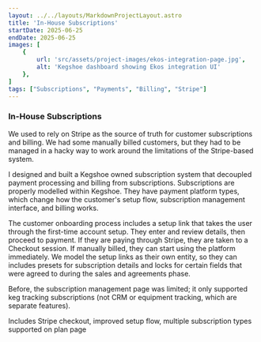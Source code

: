 ```yaml
---
layout: ../../layouts/MarkdownProjectLayout.astro
title: 'In-House Subscriptions'
startDate: 2025-06-25
endDate: 2025-06-25
images: [
    {
        url: 'src/assets/project-images/ekos-integration-page.jpg',
        alt: 'Kegshoe dashboard showing Ekos integration UI'
    },
]
tags: ["Subscriptions", "Payments", "Billing", "Stripe"]
---
```


### In-House Subscriptions
We used to rely on Stripe as the source of truth for customer subscriptions and billing. We had some manually billed customers, but they had to be managed in a hacky way to work around the limitations of the Stripe-based system.

I designed and built a Kegshoe owned subscription system that decoupled payment processing and billing from subscriptions. Subscriptions are properly modelled within Kegshoe. They have payment platform types, which change how the customer's setup flow, subscription management interface, and billing works.

The customer onboarding process includes a setup link that takes the user through the first-time account setup. They enter and review details, then proceed to payment. If they are paying through Stripe, they are taken to a Checkout session. If manually billed, they can start using the platform immediately. We model the setup links as their own entity, so they can includes presets for subscription details and locks for certain fields that were agreed to during the sales and agreements phase.

Before, the subscription management page was limited; it only supported keg tracking subscriptions (not CRM or equipment tracking, which are separate features).

Includes Stripe checkout, improved setup flow, multiple subscription types supported on plan page
